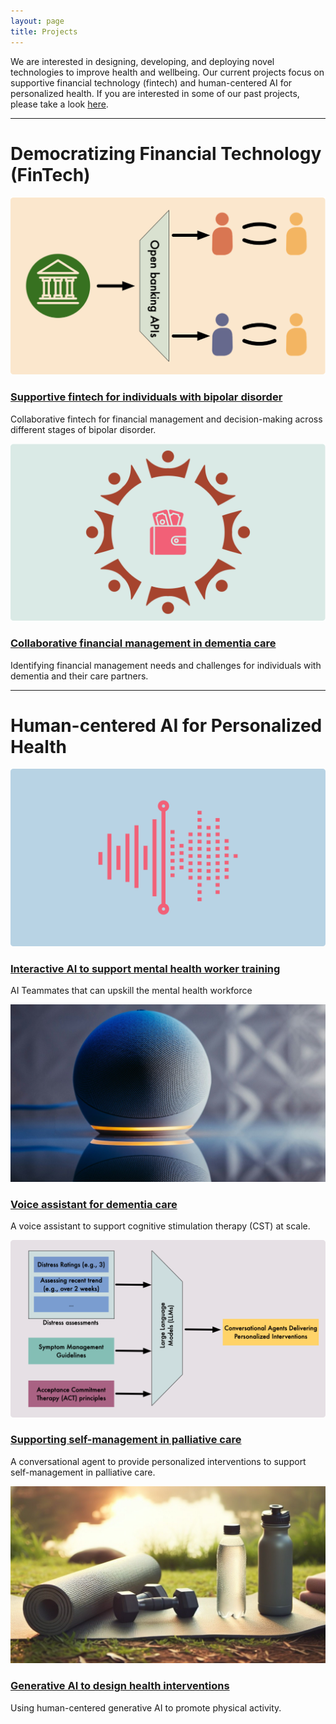 ```yaml
---
layout: page
title: Projects
---
```


We are interested in designing, developing, and deploying novel
technologies to improve health and wellbeing. Our current projects
focus on supportive financial technology (fintech) and human-centered AI for personalized health.
If you are interested in some of our past projects, please take a look <a href="past.html">here</a>.

<div class="row">
    <div class="col-md-12 text-center">
        <hr>
        <h1>Democratizing Financial Technology (FinTech)</h1>
    </div>
</div>

<div class="row">
    <div class="col-lg-6">
        <a href="bd-finhealth.html"><img src="/files/images/projects/bd-finhealth.png" ></a>
        <h3><a href="bd-finhealth.html">Supportive fintech for individuals with bipolar disorder</a></h3>
        <p>Collaborative fintech for financial management and decision-making across different stages of bipolar disorder.</p>
    </div>
    <div class="col-lg-6">
        <a href="dementia-fintech.html"><img src="/files/images/projects/dementia-fintech.png" ></a>
        <h3><a href="dementia-fintech.html">Collaborative financial management in dementia care</a></h3>
        <p>Identifying financial management needs and challenges for individuals with dementia and their care partners.</p>
    </div>
</div>

<div class="row">
    <div class="col-md-12 text-center">
        <hr>
        <h1>Human-centered AI for Personalized Health</h1>
    </div>
</div>




<div class="row">
    <div class="col-lg-6">
        <a href="teammait.html"><img src="/files/images/projects/teammait.png" ></a>
        <h3><a href="teammait.html">Interactive AI to support mental health worker training</a></h3>
        <p>AI Teammates that can upskill the mental health workforce</p>
    </div>
    <div class="col-lg-6">
        <a href="dementia-va.html"><img src="/files/images/projects/dementia-va.jpg" ></a>
        <h3><a href="dementia-va.html">Voice assistant for dementia care</a></h3>
        <p>A voice assistant to support cognitive stimulation therapy (CST) at scale.</p>
    </div>
 <div class="row">
    <div class="col-lg-6">
        <a href="palliative-care.html"><img src="/files/images/projects/palliative-care.png" ></a>
        <h3><a href="palliative-care.html">Supporting self-management in palliative care</a></h3>
        <p>A conversational agent to provide personalized interventions to support self-management in palliative care.</p>
    </div>
    <div class="col-lg-6">
        <a href="genai-health-intervention.html"><img src="/files/images/projects/genai-health-intervention.jpg" ></a>
        <h3><a href="genai-health-intervention.html">Generative AI to design health interventions</a></h3>
        <p>Using human-centered generative AI to promote physical activity.</p>
    </div>
</div>
